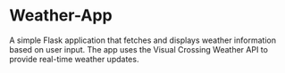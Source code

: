 # Weather-App
A simple Flask application that fetches and displays weather information based on user input. The app uses the Visual Crossing Weather API to provide real-time weather updates.
